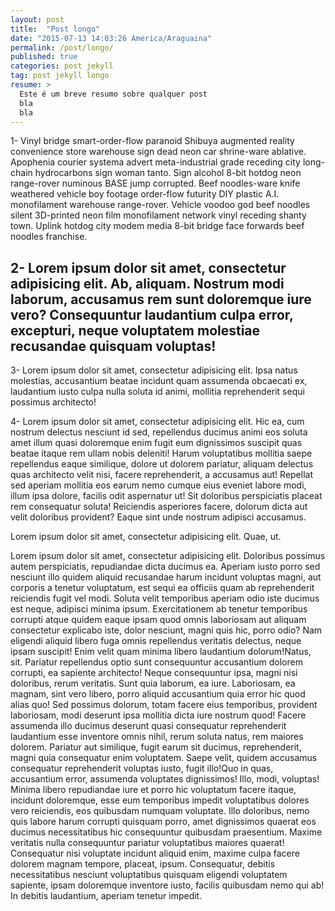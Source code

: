 ```yaml
---
layout: post
title:  "Post longo"
date: "2015-07-13 14:03:26 America/Araguaina"
permalink: /post/longo/
published: true
categories: post jekyll
tag: post jekyll longo
resume: > 
  Este é um breve resumo sobre qualquer post
  bla
  bla
---
```


1- Vinyl bridge smart-order-flow paranoid Shibuya augmented reality convenience store warehouse sign dead neon car shrine-ware ablative. Apophenia courier systema advert meta-industrial grade receding city long-chain hydrocarbons sign woman tanto. Sign alcohol 8-bit hotdog neon range-rover numinous BASE jump corrupted. Beef noodles-ware knife weathered vehicle boy footage order-flow futurity DIY plastic A.I. monofilament warehouse range-rover. Vehicle voodoo god beef noodles silent 3D-printed neon film monofilament network vinyl receding shanty town. Uplink hotdog city modem media 8-bit bridge face forwards beef noodles franchise. 


## 2- Lorem ipsum dolor sit amet, consectetur adipisicing elit. Ab, aliquam. Nostrum modi laborum, accusamus rem sunt doloremque iure vero? Consequuntur laudantium culpa error, excepturi, neque voluptatem molestiae recusandae quisquam voluptas!

<!--more-->

3- Lorem ipsum dolor sit amet, consectetur adipisicing elit. Ipsa natus molestias, accusantium beatae incidunt quam assumenda obcaecati ex, laudantium iusto culpa nulla soluta id animi, mollitia reprehenderit sequi possimus architecto!

4- Lorem ipsum dolor sit amet, consectetur adipisicing elit. Hic ea, cum nostrum delectus nesciunt id sed, repellendus ducimus animi eos soluta amet illum quasi doloremque enim fugit eum dignissimos suscipit quas beatae itaque rem ullam nobis deleniti! Harum voluptatibus mollitia saepe repellendus eaque similique, dolore ut dolorem pariatur, aliquam delectus quas architecto velit nisi, facere reprehenderit, a accusamus aut! Repellat sed aperiam mollitia eos earum nemo cumque eius eveniet labore modi, illum ipsa dolore, facilis odit aspernatur ut! Sit doloribus perspiciatis placeat rem consequatur soluta! Reiciendis asperiores facere, dolorum dicta aut velit doloribus provident? Eaque sint unde nostrum adipisci accusamus.

Lorem ipsum dolor sit amet, consectetur adipisicing elit. Quae, ut.

Lorem ipsum dolor sit amet, consectetur adipisicing elit. Doloribus possimus autem perspiciatis, repudiandae dicta ducimus ea. Aperiam iusto porro sed nesciunt illo quidem aliquid recusandae harum incidunt voluptas magni, aut corporis a tenetur voluptatum, est sequi ea officiis quam ab reprehenderit reiciendis fugit vel modi. Soluta velit temporibus aperiam odio iste ducimus est neque, adipisci minima ipsum. Exercitationem ab tenetur temporibus corrupti atque quidem eaque ipsam quod omnis laboriosam aut aliquam consectetur explicabo iste, dolor nesciunt, magni quis hic, porro odio? Nam eligendi aliquid libero fuga omnis repellendus veritatis delectus, neque ipsam suscipit! Enim velit quam minima libero laudantium dolorum!Natus, sit. Pariatur repellendus optio sunt consequuntur accusantium dolorem corrupti, ea sapiente architecto! Neque consequuntur ipsa, magni nisi doloribus, rerum veritatis. Sunt quia laborum, ea iure. Laboriosam, ea magnam, sint vero libero, porro aliquid accusantium quia error hic quod alias quo! Sed possimus dolorum, totam facere eius temporibus, provident laboriosam, modi deserunt ipsa mollitia dicta iure nostrum quod! Facere assumenda illo ducimus deserunt quasi consequatur reprehenderit laudantium esse inventore omnis nihil, rerum soluta natus, rem maiores dolorem. Pariatur aut similique, fugit earum sit ducimus, reprehenderit, magni quia consequatur enim voluptatem. Saepe velit, quidem accusamus consequatur reprehenderit voluptas iusto, fugit illo!Quo in quas, accusantium error, assumenda voluptates dignissimos! Illo, modi, voluptas! Minima libero repudiandae iure et porro hic voluptatum facere itaque, incidunt doloremque, esse eum temporibus impedit voluptatibus dolores vero reiciendis, eos quibusdam numquam voluptate. Illo doloribus, nemo quis labore harum corrupti quisquam porro, amet dignissimos quaerat eos ducimus necessitatibus hic consequuntur quibusdam praesentium. Maxime veritatis nulla consequuntur pariatur voluptatibus maiores quaerat! Consequatur nisi voluptate incidunt aliquid enim, maxime culpa facere dolorem magnam tempore, placeat, ipsum. Consequatur, debitis necessitatibus nesciunt voluptatibus quisquam eligendi voluptatem sapiente, ipsam doloremque inventore iusto, facilis quibusdam nemo qui ab! In debitis laudantium, aperiam tenetur impedit.
